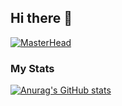 ## Hi there 👋
[![MasterHead](https://wallpapercave.com/wp/wp3087413.jpg)](https://github.com/russoanto)
### My Stats
[![Anurag's GitHub stats](https://github-readme-stats.vercel.app/api?username=russoanto)](https://github.com/anuraghazra/github-readme-stats)


<!--
**russoanto/russoanto** is a ✨ _special_ ✨ repository because its `README.md` (this file) appears on your GitHub profile.

Here are some ideas to get you started:

- 🔭 I’m currently working on ...
- 🌱 I’m currently learning ...
- 👯 I’m looking to collaborate on ...
- 🤔 I’m looking for help with ...
- 💬 Ask me about ...
- 📫 How to reach me: ...
- 😄 Pronouns: ...
- ⚡ Fun fact: ...
-->
